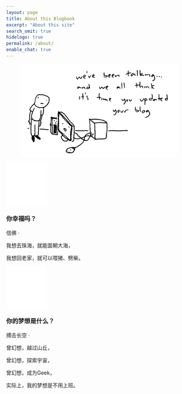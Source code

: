 ```yaml
---
layout: page
title: About this Blogbook
excerpt: "About this site"
search_omit: true
hidelogo: true
permalink: /about/
enable_chat: true
---
```




<figure>
    <img src="/images/header/blog.gif" alt="blog" class="center non-selectable"/>
</figure>


<div id="timeline">

   <!-- First item - left aligned -->
  <div class="timeline-item">
  <div class="timeline-icon"><img src="/images/timeline/micronaut-white-transparent.png" alt=""></div>
    <div class="timeline-content">
        <h3>你幸福吗？</h3>
        <p id="tags">信佛 · </p>
        <p>我想去珠海，就能面朝大海，</p> 
        <p>我想回老家，就可以喂猪、劈柴。</p>
    </div>
  </div>
	
  <!-- Second item - right aligned -->
  <div class="timeline-item">
    <div class="timeline-icon"><img src="/images/timeline/white-hat.png" alt=""></div>
    <div class="timeline-content right">
      <h3>你的梦想是什么？</h3>
      <p id="tags">搏击长空 · </p>
      <p>曾幻想，越过山丘，</p>
      <p>曾幻想，探索宇宙，</p>
      <p>曾幻想，成为Geek，</p>
      <p>实际上，我的梦想是不用上班。</p>
    </div>
  </div>

</div>